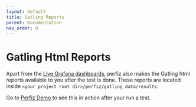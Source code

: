 ```yaml
---
layout: default
title: Gatling Reports
parent: Documentation
nav_order: 9
---
```


# Gatling Html Reports

Apart from the [Live Grafana dashboards](/documentation/grafanaDashboards.markdown), perfiz also makes the Gatling html reports available to you after the test is done. These reports are located inside ```<your project root dir>/perfiz/gatling_data/results```.

Go to [Perfiz Demo](https://github.com/znsio/perfiz-demo) to see this in action after your run a test.